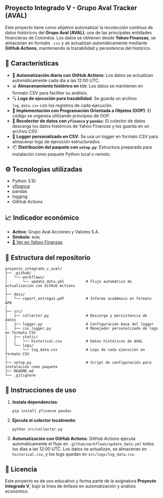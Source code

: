 ## Proyecto Integrado V - Grupo Aval Tracker (AVAL)

Este proyecto tiene como objetivo automatizar la recolección continua de datos históricos del **Grupo Aval (AVAL)**, 
una de las principales entidades financieras de Colombia. Los datos se obtienen desde **Yahoo Finanzas**, se almacenan 
en formato `.csv` y se actualizan automáticamente mediante **GitHub Actions**, manteniendo la trazabilidad y 
persistencia del histórico.

## 📌 Características

* 🔄 **Automatización diaria con GitHub Actions**: Los datos se actualizan automáticamente cada día a las 12:00 UTC.
* 📊 **Almacenamiento histórico en `CSV`**: Los datos se mantienen en formato CSV para facilitar su análisis.
* 🔍 **Logs de ejecución para trazabilidad**: Se guarda un archivo `log_data.csv` con los registros de cada ejecución.
* 🧱 **Implementación con Programación Orientada a Objetos (OOP)**: El código se organiza utilizando principios de OOP.
* 🧪 **Recolector de datos con `yfinance` y `pandas`**: El colector de datos descarga los datos históricos de Yahoo Finanzas y los guarda en un archivo CSV.
* 🧾 **Logger personalizado en CSV**: Se usa un logger en formato CSV para almacenar logs de ejecución estructurados.
* 📦 **Distribución del paquete con `setup.py`**: Estructura preparada para instalación como paquete Python local o remoto.

## ⚙️ Tecnologías utilizadas

* Python 3.10
* [yfinance](https://pypi.org/project/yfinance/)
* pandas
* logging
* GitHub Actions

## 📈 Indicador económico

* **Activo**: Grupo Aval Acciones y Valores S.A.
* **Símbolo**: `AVAL`
* [🔗 Ver en Yahoo Finanzas](https://es-us.finanzas.yahoo.com/quote/AVAL/)

## 📁 Estructura del repositorio

```
proyecto_integrado_v_aval/
├── .github/
│   └── workflows/
│       └── update_data.yml          # Flujo automático de actualización con GitHub Actions
│
├── docs/
│   └── report_entrega1.pdf          # Informe académico en formato APA
│
├── src/
│   ├── collector.py                 # Descarga y persistencia de datos
│   ├── logger.py                    # Configuración base del logger
│   ├── csv_logger.py                # Manejador personalizado de logs en formato CSV
│   ├── static/
│   │   └── historical.csv           # Datos históricos de AVAL
│   └── logs/
│       └── log_data.csv             # Logs de cada ejecución en formato CSV
│
├── setup.py                         # Script de configuración para instalación como paquete
├── README.md
└── .gitignore
```

## 🚀 Instrucciones de uso

1. **Instala dependencias**:

   ```bash
   pip install yfinance pandas
   ```

2. **Ejecuta el colector localmente**:

   ```bash
   python src/collector.py
   ```

3. **Automatización con GitHub Actions**:
   GitHub Actions ejecuta automáticamente el flujo en `.github/workflows/update_data.yml` todos los días a las 12:00 UTC.
   Los datos se actualizan, se almacenan en `historical.csv`, y los logs quedan en `src/logs/log_data.csv`.

## 📄 Licencia

Este proyecto es de uso educativo y forma parte de la asignatura **Proyecto Integrado V**, 
bajo la línea de énfasis en automatización y análisis económico.
